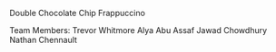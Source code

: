 Double Chocolate Chip Frappuccino

Team Members:
  Trevor Whitmore
  Alya Abu Assaf
  Jawad Chowdhury
  Nathan Chennault
